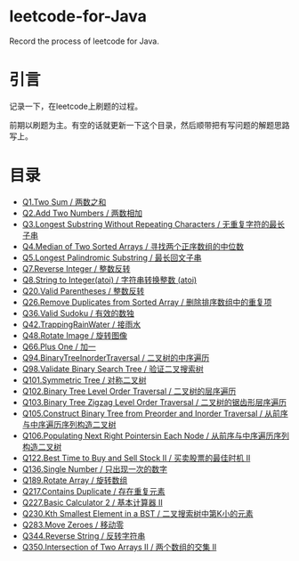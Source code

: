 # leetcode-for-Java
Record the process of leetcode for Java.

# 引言
记录一下，在leetcode上刷题的过程。

前期以刷题为主。有空的话就更新一下这个目录，然后顺带把有写问题的解题思路写上。

# 目录
-  [Q1.Two Sum / 两数之和](https://github.com/InterHorse/leetcode-for-Java/tree/master/src/q1_TwoSum)
-  [Q2.Add Two Numbers / 两数相加](https://github.com/InterHorse/leetcode-for-Java/tree/master/src/q2_AddTwoNumbers)
-  [Q3.Longest Substring Without Repeating Characters / 无重复字符的最长子串](https://github.com/InterHorse/leetcode-for-Java/tree/master/src/q3_LongestSubstringWithoutRepeatingCharacters)
-  [Q4.Median of Two Sorted Arrays / 寻找两个正序数组的中位数](https://github.com/InterHorse/leetcode-for-Java/tree/master/src/q4_MedianofTwoSortedArrays)
-  [Q5.Longest Palindromic Substring / 最长回文子串](https://github.com/InterHorse/leetcode-for-Java/tree/master/src/q5_LongestPalindromicSubstring)
-  [Q7.Reverse Integer / 整数反转](https://github.com/InterHorse/leetcode-for-Java/tree/master/src/q7_ReverseInteger)
-  [Q8.String to Integer(atoi) / 字符串转换整数 (atoi)](https://github.com/InterHorse/leetcode-for-Java/tree/master/src/q8_StringtoIntegeratoi)
-  [Q20.Valid Parentheses / 整数反转](https://github.com/InterHorse/leetcode-for-Java/tree/master/src/q20_ValidParentheses)
-  [Q26.Remove Duplicates from Sorted Array / 删除排序数组中的重复项](https://github.com/InterHorse/leetcode-for-Java/tree/master/src/q26_RemoveDuplicatesfromSortedArray)
-  [Q36.Valid Sudoku / 有效的数独](https://github.com/InterHorse/leetcode-for-Java/tree/master/src/q36_ValidSudoku)
-  [Q42.TrappingRainWater / 接雨水](https://github.com/InterHorse/leetcode-for-Java/tree/master/src/q42_TrappingRainWater)
-  [Q48.Rotate Image / 旋转图像](https://github.com/InterHorse/leetcode-for-Java/tree/master/src/q48_RotateImage)
-  [Q66.Plus One / 加一](https://github.com/InterHorse/leetcode-for-Java/tree/master/src/q66_PlusOne)
-  [Q94.BinaryTreeInorderTraversal / 二叉树的中序遍历](https://github.com/InterHorse/leetcode-for-Java/tree/master/src/q94_BinaryTreeInorderTraversal)
-  [Q98.Validate Binary Search Tree / 验证二叉搜索树](https://github.com/InterHorse/leetcode-for-Java/tree/master/src/q98_ValidateBinarySearchTree)
-  [Q101.Symmetric Tree / 对称二叉树](https://github.com/InterHorse/leetcode-for-Java/tree/master/src/q101_SymmetricTree)
-  [Q102.Binary Tree Level Order Traversal / 二叉树的层序遍历](https://github.com/InterHorse/leetcode-for-Java/tree/master/src/q102_BinaryTreeLevelOrderTraversal)
-  [Q103.Binary Tree Zigzag Level Order Traversal / 二叉树的锯齿形层序遍历](https://github.com/InterHorse/leetcode-for-Java/tree/master/src/q103_BinaryTreeZigzagLevelOrderTraversal)
-  [Q105.Construct Binary Tree from Preorder and Inorder Traversal / 从前序与中序遍历序列构造二叉树](https://github.com/InterHorse/leetcode-for-Java/tree/master/src/q105_ConstructBinaryTreefromPreorderandInorderTraversal)
-  [Q106.Populating Next Right Pointersin Each Node / 从前序与中序遍历序列构造二叉树](https://github.com/InterHorse/leetcode-for-Java/tree/master/src/q116_PopulatingNextRightPointersinEachNode)
-  [Q122.Best Time to Buy and Sell Stock II / 买卖股票的最佳时机 II](https://github.com/InterHorse/leetcode-for-Java/tree/master/src/q122_BestTimetoBuyandSellStock2)
-  [Q136.Single Number / 只出现一次的数字](https://github.com/InterHorse/leetcode-for-Java/tree/master/src/q136_SingleNumber)
-  [Q189.Rotate Array / 旋转数组](https://github.com/InterHorse/leetcode-for-Java/tree/master/src/q189_RotateArray)
-  [Q217.Contains Duplicate / 存在重复元素](https://github.com/InterHorse/leetcode-for-Java/tree/master/src/q217_ContainsDuplicate)
-  [Q227.Basic Calculator 2 / 基本计算器 II](https://github.com/InterHorse/leetcode-for-Java/tree/master/src/q227_BasicCalculator2)
-  [Q230.Kth Smallest Element in a BST / 二叉搜索树中第K小的元素](https://github.com/InterHorse/leetcode-for-Java/tree/master/src/q230_KthSmallestElementinaBST)
-  [Q283.Move Zeroes / 移动零](https://github.com/InterHorse/leetcode-for-Java/tree/master/src/q283_MoveZeroes)
-  [Q344.Reverse String / 反转字符串](https://github.com/InterHorse/leetcode-for-Java/tree/master/src/q344_ReverseString)
-  [Q350.Intersection of Two Arrays II / 两个数组的交集 II](https://github.com/InterHorse/leetcode-for-Java/tree/master/src/q350_IntersectionofTwoArrays2)

